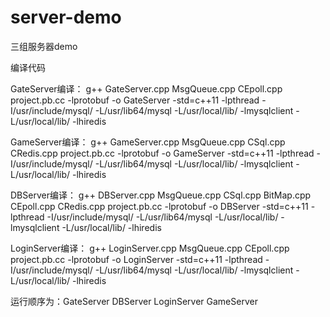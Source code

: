 # server-demo
三组服务器demo

编译代码

GateServer编译：  g++ GateServer.cpp MsgQueue.cpp CEpoll.cpp project.pb.cc -lprotobuf -o GateServer  -std=c++11 -lpthread -I/usr/include/mysql/ -L/usr/lib64/mysql -L/usr/local/lib/ -lmysqlclient -L/usr/local/lib/ -lhiredis

GameServer编译：  g++ GameServer.cpp MsgQueue.cpp CSql.cpp CRedis.cpp project.pb.cc -lprotobuf -o GameServer -std=c++11 -lpthread -I/usr/include/mysql/ -L/usr/lib64/mysql -L/usr/local/lib/ -lmysqlclient -L/usr/local/lib/ -lhiredis

DBServer编译：    g++ DBServer.cpp MsgQueue.cpp CSql.cpp BitMap.cpp CEpoll.cpp CRedis.cpp project.pb.cc -lprotobuf -o DBServer  -std=c++11 -lpthread -I/usr/include/mysql/ -L/usr/lib64/mysql -L/usr/local/lib/ -lmysqlclient -L/usr/local/lib/ -lhiredis

LoginServer编译： g++ LoginServer.cpp MsgQueue.cpp CEpoll.cpp project.pb.cc -lprotobuf -o LoginServer -std=c++11 -lpthread -I/usr/include/mysql/ -L/usr/lib64/mysql -L/usr/local/lib/ -lmysqlclient -L/usr/local/lib/ -lhiredis

运行顺序为：GateServer DBServer LoginServer GameServer
